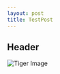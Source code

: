 ```yaml
---
layout: post
title: TestPost
---
```


## Header

![Tiger Image](https://www.naturalworldsafaris.com/media/5405/nws-st-bengal-tiger.jpg)
